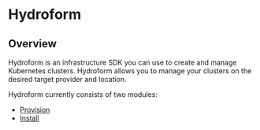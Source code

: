 # Hydroform

## Overview

Hydroform is an infrastructure SDK you can use to create and manage Kubernetes clusters. Hydroform allows you to manage your clusters on the desired target provider and location.

Hydroform currently consists of two modules:
- [Provision](./provision)
- [Install](./install)
